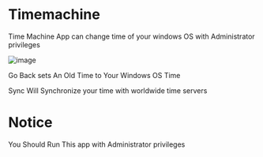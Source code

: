 # Timemachine
Time Machine App can change time of your windows OS with Administrator privileges

![image](https://user-images.githubusercontent.com/87935353/131228803-cb5ce08e-2a85-449c-8d65-0b618e4a431f.png)

Go Back sets An Old Time to Your Windows OS Time

Sync Will Synchronize your time with worldwide time servers

# Notice
You Should Run This app with Administrator privileges
